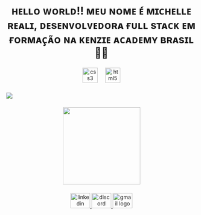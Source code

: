 <h1 align="center">ʜᴇʟʟᴏ ᴡᴏʀʟᴅ!! ᴍᴇᴜ ɴᴏᴍᴇ ᴇ́ ᴍɪᴄʜᴇʟʟᴇ ʀᴇᴀʟɪ, ᴅᴇsᴇɴᴠᴏʟᴠᴇᴅᴏʀᴀ ғᴜʟʟ sᴛᴀᴄᴋ ᴇᴍ ғᴏʀᴍᴀᴄ̧ᴀ̃ᴏ ɴᴀ ᴋᴇɴᴢɪᴇ ᴀᴄᴀᴅᴇᴍʏ ʙʀᴀsɪʟ 🐤💙</h1>



###



###


 

###

<div align="center">
  <img src="https://cdn.jsdelivr.net/gh/devicons/devicon/icons/css3/css3-original.svg" height="40" alt="css3 logo"  />
  <img width="12" />
  <img src="https://cdn.jsdelivr.net/gh/devicons/devicon/icons/html5/html5-original.svg" height="40" alt="html5 logo"  />
</div>

###

<div align="left">
  <img src="https://visitor-badge.laobi.icu/badge?page_id=MichelleReali.MichelleReali&left_color=darkviolet&right_color=hotpink"  />
</div>

###

<div align="center">
  <img height="205" src="https://media1.giphy.com/media/v1.Y2lkPTc5MGI3NjExZTQwOGViMGMxOTc4NDA2NTU3OGYwODgzMDExOTc2YWM2ODVlNTA2NiZlcD12MV9pbnRlcm5hbF9naWZzX2dpZklkJmN0PWc/jAe22Ec5iICCk/giphy.gif"  />
</div>

###

<div align="center">
  <a href="https://www.linkedin.com/in/michelle-reali-9311b9244/" target="_blank">
    <img src="https://raw.githubusercontent.com/maurodesouza/profile-readme-generator/master/src/assets/icons/social/linkedin/default.svg" width="52" height="40" alt="linkedin logo"  />
  </a>
  <a href="Gata Infernal#3390" target="_blank">
    <img src="https://raw.githubusercontent.com/maurodesouza/profile-readme-generator/master/src/assets/icons/social/discord/default.svg" width="52" height="40" alt="discord logo"  />
  </a>
  <a href="mi.reali20@gmail.com" target="_blank">
    <img src="https://raw.githubusercontent.com/maurodesouza/profile-readme-generator/master/src/assets/icons/social/gmail/default.svg" width="52" height="40" alt="gmail logo"  />
  </a>
</div>

###

